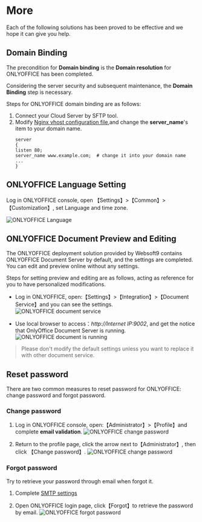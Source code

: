 # More

Each of the following solutions has been proved to be effective and we hope it can give you help.

## Domain Binding

The precondition for **Domain binding** is the **Domain resolution** for ONLYOFFICE has been completed.

Considering the server security and subsequent maintenance, the **Domain Binding** step is necessary.

Steps for ONLYOFFICE domain binding are as follows:

1. Connect your Cloud Server by SFTP tool.
2. Modify [Nginx vhost configuration file](/stack-components.md#nginx),and change the **server_name**'s item to your domain name.
   ```text
   server
   {
   listen 80;
   server_name www.example.com;  # change it into your domain name
   ...
   }
   ```
## ONLYOFFICE Language Setting

Log in ONLYOFFICE console, open 【Settings】>【Common】>【Customization】, set Language and time zone.

![ONLYOFFICE Language](https://libs.websoft9.com/Websoft9/DocsPicture/en/onlyoffice/onlyoffice-lanuageset-websoft9.png)


## ONLYOFFICE Document Preview and Editing

The ONLYOFFICE deployment solution provided by Websoft9 contains ONLYOFFICE Document Server by default, and the settings are completed. You can edit and preview online without any settings.

Steps for setting preview and editing are as follows, acting as reference for you to have personalized modifications.

* Log in ONLYOFFICE, open:【Settings】>【Integration】>【Document Service】and you can see the settings.
  ![ONLYOFFICE document service](https://libs.websoft9.com/Websoft9/DocsPicture/en/onlyoffice/onlyoffice-preview-websoft9.png)

* Use local browser to access：*http://Internet IP:9002*, and get the notice that OnlyOffice Document Server is running.
   ![ONLYOFFICE document is running ](https://libs.websoft9.com/Websoft9/DocsPicture/en/onlyoffice/onlyoffice-dkisrunning-websoft9.png)

> Please don't modify the default settings unless you want to replace it with other document service.

## Reset password

There are two common measures to reset password for ONLYOFFICE: change password and forgot password. 

### Change password

1. Log in ONLYOFFICE console, open:【Administrator】>【Profile】and complete **email validation**.
  ![ONLYOFFICE change password](https://libs.websoft9.com/Websoft9/DocsPicture/en/onlyoffice/onlyoffice-modifypw001-websoft9.png)

2. Return to the profile page, click the arrow next to【Administrator】, then click 【Change password】.
  ![ONLYOFFICE change password](https://libs.websoft9.com/Websoft9/DocsPicture/en/onlyoffice/onlyoffice-modifypw002-websoft9.png)

### Forgot password

Try to retrieve your password through email when forgot it.

1. Complete [SMTP settings](/en/solution-smtp.md)

2. Open ONLYOFFICE login page, click【Forgot】to retrieve the password by email.
  ![ONLYOFFICE forgot password](https://libs.websoft9.com/Websoft9/DocsPicture/en/onlyoffice/onlyoffice-forgetpw-websoft9.png)